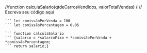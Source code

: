 //function calculaSalario(qtdeCarrosVendidos, valorTotalVendas) {
 // Escreva seu código aqui

``` let salarioFixo = 2000
``` let comissãoPorVenda = 100
``` let comissãoPorcentagem = 0.05

``` function calculaSalario 
``` {salario = *salarioFixo + *comissãoPorVenda + *comissãoPorcentagem;
``` return salario;}




 

